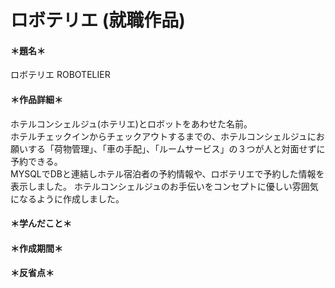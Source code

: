 # ロボテリエ (就職作品)
#### ＊題名＊ 
ロボテリエ ROBOTELIER

#### ＊作品詳細＊ 
ホテルコンシェルジュ(ホテリエ)とロボットをあわせた名前。  
ホテルチェックインからチェックアウトするまでの、ホテルコンシェルジュにお願いする「荷物管理」、「車の手配」、「ルームサービス」の３つが人と対面せずに予約できる。  
MYSQLでDBと連結しホテル宿泊者の予約情報や、ロボテリエで予約した情報を表示しました。
ホテルコンシェルジュのお手伝いをコンセプトに優しい雰囲気になるように作成しました。

#### ＊学んだこと＊  


#### ＊作成期間＊  


#### ＊反省点＊
